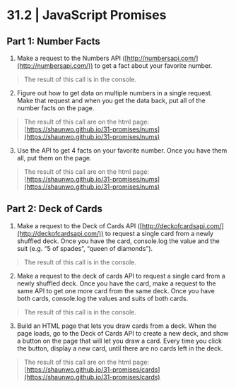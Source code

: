 # 31.2 | JavaScript Promises

## Part 1: Number Facts
1. Make a request to the Numbers API ([http://numbersapi.com/](http://numbersapi.com/)) to get a
fact about your favorite number.

> The result of this call is in the console.

2. Figure out how to get data on multiple numbers in a single request. Make that request and when
you get the data back, put all of the number facts on the page.

> The result of this call are on the html page: [https://shaunwo.github.io/31-promises/nums](https://shaunwo.github.io/31-promises/nums)

3. Use the API to get 4 facts on your favorite number. Once you have them all, put them on the page.

> The result of this call are on the html page: [https://shaunwo.github.io/31-promises/nums](https://shaunwo.github.io/31-promises/nums)

## Part 2: Deck of Cards
1. Make a request to the Deck of Cards API ([http://deckofcardsapi.com/](http://deckofcardsapi.com/)) to request a single card
from a newly shuffled deck. Once you have the card, console.log the value and the suit (e.g. “5 of
spades”, “queen of diamonds”).

> The result of this call is in the console.

2. Make a request to the deck of cards API to request a single card from a newly shuffled deck. Once
you have the card, make a request to the same API to get one more card from the same deck.
Once you have both cards, console.log the values and suits of both cards.

> The result of this call is in the console.

3. Build an HTML page that lets you draw cards from a deck. When the page loads, go to the Deck of
Cards API to create a new deck, and show a button on the page that will let you draw a card. Every
time you click the button, display a new card, until there are no cards left in the deck.

> The result of this call are on the html page: [https://shaunwo.github.io/31-promises/cards](https://shaunwo.github.io/31-promises/cards)
